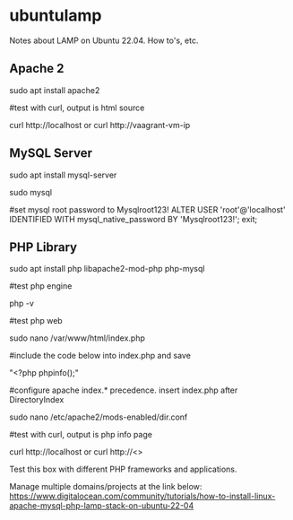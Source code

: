 # ubuntulamp
Notes about LAMP on Ubuntu 22.04. How to's, etc.

## Apache 2
sudo apt install apache2

#test with curl, output is html source

curl http://localhost or curl http://vaagrant-vm-ip

## MySQL Server
  
sudo apt install mysql-server

sudo mysql 

#set mysql root password to Mysqlroot123!
ALTER USER 'root'@'localhost' IDENTIFIED WITH mysql_native_password BY 'Mysqlroot123!';
exit;

## PHP Library

sudo apt install php libapache2-mod-php php-mysql

#test php engine
  
php -v

#test php web
  
sudo nano /var/www/html/index.php

#include the code below into index.php and save
  
"<?php
phpinfo();"

#configure apache index.* precedence. insert index.php after DirectoryIndex

sudo nano /etc/apache2/mods-enabled/dir.conf

#test with curl, output is php info page

curl http://localhost or curl http://<<machine-ip-address>>

Test this box with different PHP frameworks and applications.

Manage multiple domains/projects at the link below:
https://www.digitalocean.com/community/tutorials/how-to-install-linux-apache-mysql-php-lamp-stack-on-ubuntu-22-04
